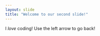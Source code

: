 ```yaml
---
layout: slide
title: "Welcome to our second slide!"
---
```

I *love* coding!
Use the left arrow to go back!
